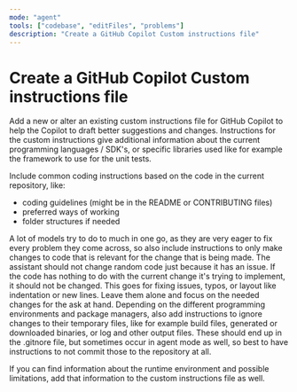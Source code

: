 ```yaml
---
mode: "agent"
tools: ["codebase", "editFiles", "problems"]
description: "Create a GitHub Copilot Custom instructions file"
---
```


# Create a GitHub Copilot Custom instructions file
Add a new or alter an existing custom instructions file for GitHub Copilot to help the Copilot to draft better suggestions and changes. Instructions for the custom instructions give additional information about the current programming languages / SDK's, or specific libraries used like for example the framework to use for the unit tests. 

Include common coding instructions based on the code in the current repository, like:
- coding guidelines (might be in the README or CONTRIBUTING files)
- preferred ways of working
- folder structures if needed

A lot of models try to do to much in one go, as they are very eager to fix every problem they come across, so also include instructions to only make changes to code that is relevant for the change that is being made. The assistant should not change random code just because it has an issue. If the code has nothing to do with the current change it's trying to implement, it should not be changed. This goes for fixing issues, typos, or layout like indentation or new lines. Leave them alone and focus on the needed changes for the ask at hand.
Depending on the different programming environments and package managers, also add instructions to ignore changes to their temporary files, like for example build files, generated or downloaded binaries, or log and other output files. These should end up in the .gitnore file, but sometimes occur in agent mode as well, so best to have instructions to not commit those to the repository at all.

If you can find information about the runtime environment and possible limitations, add that information to the custom instructions file as well. 
